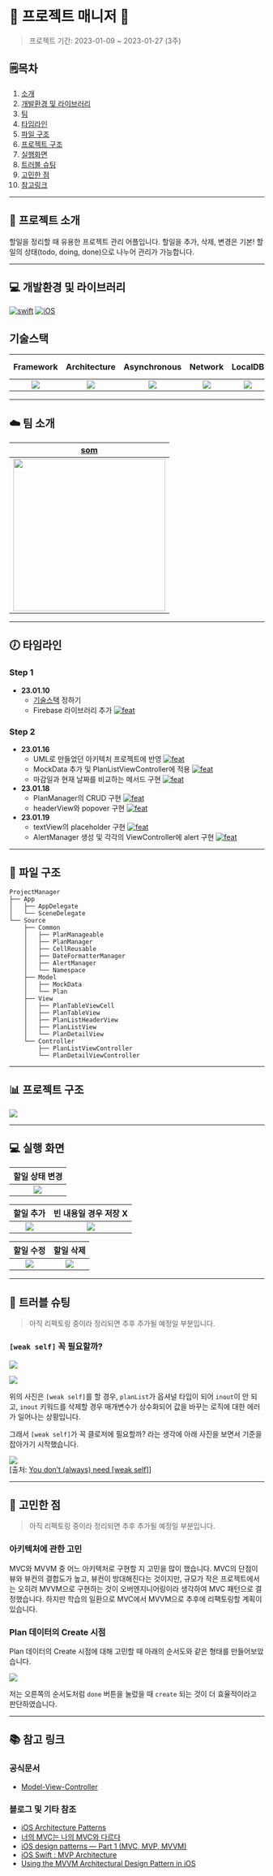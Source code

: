# 📱 프로젝트 매니저 📱

> 프로젝트 기간: 2023-01-09 ~ 2023-01-27 (3주)

## 🗒︎목차

1. [소개](#-프로젝트-소개)
2. [개발환경 및 라이브러리](#-개발환경-및-라이브러리)
3. [팀 ](#-팀-소개)
4. [타임라인](#-타임라인)
5. [파일 구조](#-파일-구조)
6. [프로젝트 구조](#-프로젝트-구조)
7. [실행화면](#-실행-화면)
8. [트러블 슈팅](#-트러블-슈팅)
9. [고민한 점](#-고민한-점)
10. [참고링크](#-참고-링크)

---

## 👋 프로젝트 소개
할일을 정리할 때 유용한 프로젝트 관리 어플입니다.
할일을 추가, 삭제, 변경은 기본! 할일의 상태(todo, doing, done)으로 나누어 관리가 가능합니다.

---

## 💻 개발환경 및 라이브러리

[![swift](https://img.shields.io/badge/swift-5.7-orange)]() [![iOS](https://img.shields.io/badge/iOS-16.2-blue)]() 

## 기술스택
|Framework|Architecture|Asynchronous|Network|LocalDB|RemoteDB|Dependency Manager|
|:---:|:---:|:---:|:---:|:---:|:---:|:---:|
|<img src="https://img.shields.io/badge/UIkit-2396F3?style=flat-square&logo=Uikit&logoColor=white"/></a> | <img src="https://img.shields.io/badge/MVC-792EE5?style=flat-square&logo=&logoColor=white"/></a> | <img src="https://img.shields.io/badge/GCD/Operation-A5CD39?style=flat-square&logo=&logoColor=white"/></a> | <img src="https://img.shields.io/badge/URLSession-EE6123?style=flat-square&logo=&logoColor=white"/></a> |<img src="https://img.shields.io/badge/CoreData-41454A?style=flat-square&logo=Apple&logoColor=white"/></a>|<img src="https://img.shields.io/badge/Firebase-FFCA28?style=flat-square&logo=FireBase&logoColor=white"/></a> | <img src="https://img.shields.io/badge/CocoaPods-EE3322?style=flat-square&logo=CocoaPods&logoColor=white"/></a>|

---

## ☁️ 팀 소개
|[som](https://github.com/jsa0224)|
|:---:|
|<img src = "https://i.imgur.com/eSlMmiI.png" width = 300>|

---

## 🕖 타임라인

### Step 1
 - **23.01.10**
    - [기술스택](#-기술스택) 정하기
    - Firebase 라이브러리 추가 [![feat](https://img.shields.io/badge/feat-green)]()

### Step 2
 - **23.01.16**
   - UML로 만들었던 아키텍처 프로젝트에 반영 [![feat](https://img.shields.io/badge/feat-green)]()
   - MockData 추가 및 PlanListViewController에 적용 [![feat](https://img.shields.io/badge/feat-green)]()
   - 마감일과 현재 날짜를 비교하는 메서드 구현 [![feat](https://img.shields.io/badge/feat-green)]()
 - **23.01.18**
   - PlanManager의 CRUD 구현 [![feat](https://img.shields.io/badge/feat-green)]()
   - headerView와 popover 구현 [![feat](https://img.shields.io/badge/feat-green)]() 
 - **23.01.19**
   - textView의 placeholder 구현 [![feat](https://img.shields.io/badge/feat-green)]()
   - AlertManager 생성 및 각각의 ViewController에 alert 구현 [![feat](https://img.shields.io/badge/feat-green)]()
---

## 💾 파일 구조
```
ProjectManager
├── App
│   ├── AppDelegate
│   └── SceneDelegate
└── Source
    ├── Common
    │   ├── PlanManageable
    │   ├── PlanManager
    │   ├── CellReusable
    │   ├── DateFormatterManager
    │   ├── AlertManager
    │   └── Namespace
    ├── Model
    │   ├── MockData
    │   └── Plan
    ├── View
    │   ├── PlanTableViewCell
    │   ├── PlanTableView
    │   ├── PlanListHeaderView
    │   ├── PlanListView
    │   └── PlanDetailView
    └── Controller
        ├── PlanListViewController
        └── PlanDetailViewController
```


---

## 📊 프로젝트 구조
![](https://i.imgur.com/koY8rk4.jpg)

---

## 💻 실행 화면
|할일 상태 변경|
|:---:|
|![](https://i.imgur.com/BaQllbP.gif)|

|할일 추가|빈 내용일 경우 저장 X|
|:---:|:---:|
|![](https://i.imgur.com/Zr3UQOL.gif)|![](https://i.imgur.com/9107pee.gif)|

|할일 수정|할일 삭제|
|:---:|:---:|
|![](https://i.imgur.com/PwNF6CU.gif)|![](https://i.imgur.com/dExxELQ.gif)|

---

## 🎯 트러블 슈팅
> 아직 리펙토링 중이라 정리되면 추후 추가될 예정일 부분입니다.

### `[weak self]` 꼭 필요할까?
![](https://i.imgur.com/LJeqNvO.png)
 
![](https://i.imgur.com/bH8KNHs.png)

위의 사진은 `[weak self]`를 할 경우, `planList`가 옵셔널 타입이 되어 `inout`이 안 되고, `inout` 키워드를 삭제할 경우 매개변수가 상수화되어 값을 바꾸는 로직에 대한 에러가 일어나는 상황입니다.

그래서 `[weak self]`가 꼭 클로저에 필요할까? 라는 생각에 아래 사진을 보면서 기준을 잡아가기 시작했습니다.

![](https://miro.medium.com/max/720/1*yHX-8dJrQpH7R2hfM_21MQ.webp) <br>
[출처: [You don’t (always) need [weak self]](https://medium.com/@almalehdev/you-dont-always-need-weak-self-a778bec505ef)]

---        

## 🤔 고민한 점

> 아직 리펙토링 중이라 정리되면 추후 추가될 예정일 부분입니다.

### 아키텍처에 관한 고민
MVC와 MVVM 중 어느 아키텍처로 구현할 지 고민을 많이 했습니다. 
MVC의 단점이 뷰와 뷰컨의 결합도가 높고, 뷰컨이 방대해진다는 것이지만, 규모가 작은 프로젝트에서는 오히려 MVVM으로 구현하는 것이 오버엔지니어링이라 생각하여 MVC 패턴으로 결정했습니다.
하지만 학습의 일환으로 MVC에서 MVVM으로 추후에 리팩토링할 계획이 있습니다.


### Plan 데이터의 Create 시점
Plan 데이터의 Create 시점에 대해 고민할 때 아래의 순서도와 같은 형태를 만들어보았습니다.

![](https://i.imgur.com/Mymg7da.jpg)


저는 오른쪽의 순서도처럼 `done` 버튼을 눌렀을 때 `create` 되는 것이 더 효율적이라고 판단하였습니다.

---

## 📚 참고 링크

### 공식문서
- [Model-View-Controller](https://developer.apple.com/library/archive/documentation/General/Conceptual/DevPedia-CocoaCore/MVC.html)


### 블로그 및 기타 참조
- [iOS Architecture Patterns](https://medium.com/ios-os-x-development/ios-architecture-patterns-ecba4c38de52)
- [너의 MVC는 나의 MVC와 다르다](https://velog.io/@eddy_song/ios-mvc)
- [iOS design patterns — Part 1 (MVC, MVP, MVVM)](https://medium.com/swlh/ios-design-patterns-a9bd07818129)
- [iOS Swift : MVP Architecture](https://saad-eloulladi.medium.com/ios-swift-mvp-architecture-pattern-a2b0c2d310a3)
- [Using the MVVM Architectural Design Pattern in iOS
](https://blog.devgenius.io/using-the-mvvm-architectural-design-pattern-in-ios-c70e16352be5)
